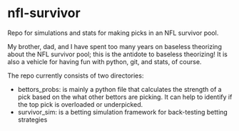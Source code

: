 # nfl-survivor
Repo for simulations and stats for making picks in an NFL survivor pool.

My brother, dad, and I have spent too many years on baseless theorizing about the NFL survivor pool; this is the antidote to baseless theorizing!  It is also a vehicle for having fun with python, git, and stats, of course.  

The repo currently consists of two directories:
* bettors_probs: is mainly a python file that calculates the strength of a pick based on the what other bettors are picking.  It can help to identify if the top pick is overloaded or underpicked.  
* survivor_sim: is a betting simulation framework for back-testing betting strategies


